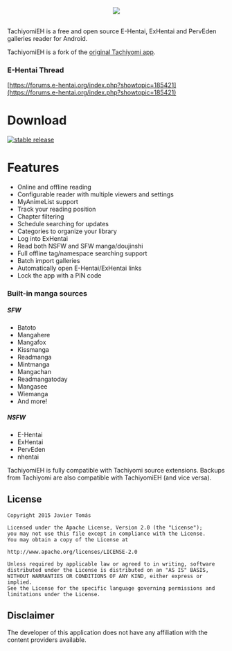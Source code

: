 <div style="text-align:center"><img src ="https://raw.githubusercontent.com/NerdNumber9/TachiyomiEH/master/branding/teh-banner.png" /></div>
<br>

TachiyomiEH is a free and open source E-Hentai, ExHentai and PervEden galleries reader for Android.

TachiyomiEH is a fork of the [original Tachiyomi app](https://github.com/inorichi/tachiyomi).
### E-Hentai Thread
[https://forums.e-hentai.org/index.php?showtopic=185421](https://forums.e-hentai.org/index.php?showtopic=185421)

# Download
[![stable release](https://img.shields.io/github/release/ilwaz/TachiyomiEH.svg?maxAge=3600&label=stable)](https://github.com/ilwaz/TachiyomiEH/releases)

# Features

* Online and offline reading
* Configurable reader with multiple viewers and settings
* MyAnimeList support
* Track your reading position
* Chapter filtering
* Schedule searching for updates
* Categories to organize your library
* Log into ExHentai
* Read both NSFW and SFW manga/doujinshi
* Full offline tag/namespace searching support
* Batch import galleries
* Automatically open E-Hentai/ExHentai links
* Lock the app with a PIN code

### Built-in manga sources
##### SFW
* Batoto
* Mangahere
* Mangafox
* Kissmanga
* Readmanga
* Mintmanga
* Mangachan
* Readmangatoday
* Mangasee
* Wiemanga
* And more!

##### NSFW
* E-Hentai
* ExHentai
* PervEden
* nhentai

TachiyomiEH is fully compatible with Tachiyomi source extensions.
Backups from Tachiyomi are also compatible with TachiyomiEH (and vice versa).

## License

    Copyright 2015 Javier Tomás

    Licensed under the Apache License, Version 2.0 (the "License");
    you may not use this file except in compliance with the License.
    You may obtain a copy of the License at

    http://www.apache.org/licenses/LICENSE-2.0

    Unless required by applicable law or agreed to in writing, software
    distributed under the License is distributed on an "AS IS" BASIS,
    WITHOUT WARRANTIES OR CONDITIONS OF ANY KIND, either express or implied.
    See the License for the specific language governing permissions and
    limitations under the License.

## Disclaimer

The developer of this application does not have any affiliation with the content providers available.
